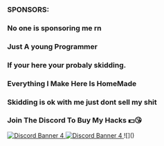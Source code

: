 ### SPONSORS:

### No one is sponsoring me rn

### Just A young Programmer 

### If your here your probaly skidding.

### Everything I Make Here Is HomeMade

### Skidding is ok with me just dont sell my shit

### Join The Discord To Buy My Hacks 💵😘

<a href="https://discord.gg/nxR2MfBWNW" target="_blank">
  <img src="https://discordapp.com/api/guilds/1030514755326193826/widget.png?style=banner4" alt="Discord Banner 4"/>
 </a>


<a href="https://discord.gg/nxR2MfBWNW" target="_blank">
  <img src="https://raw.githubusercontent.com/ScriptKiddoHomeMade/imagelibrary/main/Artboard%201.png" alt="Discord Banner 4"/>
 </a>
![]()


<!--
**ScriptKiddoHomeMade/ScriptKiddoHomeMade** is a ✨ _special_ ✨ repository because its `README.md` (this file) appears on your GitHub profile.

Here are some ideas to get you started:

- 🔭 I’m currently working on ...
- 🌱 I’m currently learning ...
- 👯 I’m looking to collaborate on ...
- 🤔 I’m looking for help with ...
- 💬 Ask me about ...
- 📫 How to reach me: ...
- 😄 Pronouns: ...
- ⚡ Fun fact: ...
-->
